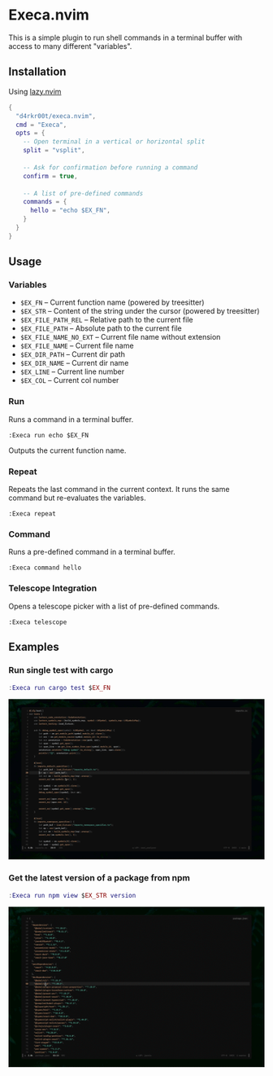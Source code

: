 # Execa.nvim

This is a simple plugin to run shell commands in a terminal buffer with access to many different "variables".

## Installation

Using [lazy.nvim](https://github.com/folke/lazy.nvim)

```lua
{
  "d4rkr00t/execa.nvim",
  cmd = "Execa",
  opts = {
    -- Open terminal in a vertical or horizontal split
    split = "vsplit",

    -- Ask for confirmation before running a command
    confirm = true,

    -- A list of pre-defined commands
    commands = {
      hello = "echo $EX_FN",
    }
  }
}
```

## Usage

### Variables

- `$EX_FN` – Current function name (powered by treesitter)
- `$EX_STR` – Content of the string under the cursor (powered by treesitter)
- `$EX_FILE_PATH_REL` – Relative path to the current file
- `$EX_FILE_PATH` – Absolute path to the current file
- `$EX_FILE_NAME_NO_EXT` – Current file name without extension
- `$EX_FILE_NAME` – Current file name
- `$EX_DIR_PATH` – Current dir path
- `$EX_DIR_NAME` – Current dir name
- `$EX_LINE` – Current line number
- `$EX_COL` – Current col number

### Run

Runs a command in a terminal buffer.

```vim
:Execa run echo $EX_FN
```

Outputs the current function name.

### Repeat

Repeats the last command in the current context. It runs the same command but re-evaluates the variables.

```vim
:Execa repeat
```

### Command

Runs a pre-defined command in a terminal buffer.

```vim
:Execa command hello
```

### Telescope Integration

Opens a telescope picker with a list of pre-defined commands.

```vim
:Execa telescope
```

## Examples

### Run single test with cargo

```lua
:Execa run cargo test $EX_FN
```

![Execa Cargo Test](./assets/execa_cargo_test.gif)

### Get the latest version of a package from npm

```lua
:Execa run npm view $EX_STR version
```

![Execa NPM](./assets/execa_npm.gif)
